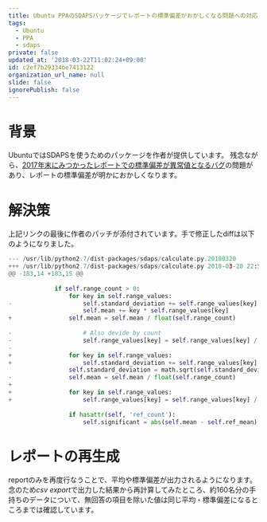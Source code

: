 ```yaml
---
title: Ubuntu PPAのSDAPSパッケージでレポートの標準偏差がおかしくなる問題への対応
tags:
  - Ubuntu
  - PPA
  - sdaps
private: false
updated_at: '2018-03-22T11:02:24+09:00'
id: c2ef7b29334be7413122
organization_url_name: null
slide: false
ignorePublish: false
---
```

# 背景

UbuntuではSDAPSを使うためのパッケージを作者が提供しています。
残念ながら、[2017年末にみつかったレポートでの標準偏差が異常値となるバグ](https://github.com/sdaps/sdaps/issues/111)の問題があり、レポートの標準偏差が明かにおかしくなります。

# 解決策

上記リンクの最後に作者のパッチが添付されています。手で修正したdiffは以下のようになりました。

```diff:.../sdaps/calculate.py
--- /usr/lib/python2.7/dist-packages/sdaps/calculate.py.20180320        2017-07-17 06:16:41.000000000 +0900
+++ /usr/lib/python2.7/dist-packages/sdaps/calculate.py 2018-03-20 22:56:20.107821458 +0900
@@ -183,14 +183,15 @@
 
             if self.range_count > 0:
                 for key in self.range_values:
-                    self.standard_deviation += self.range_values[key] * pow(key - self.mean, 2)
                     self.mean += key * self.range_values[key]
+                self.mean = self.mean / float(self.range_count)
 
-                    # Also devide by count
-                    self.range_values[key] = self.range_values[key] / float(self.count)
-
+                for key in self.range_values:
+                    self.standard_deviation += self.range_values[key] * pow(key - self.mean, 2)
                 self.standard_deviation = math.sqrt(self.standard_deviation / float(self.range_count))
-                self.mean = self.mean / float(self.range_count)
+
+                for key in self.range_values:
+                    self.range_values[key] = self.range_values[key] / float(self.count)
 
                 if hasattr(self, 'ref_count'):
                     self.significant = abs(self.mean - self.ref_mean) > 0.1

```

# レポートの再生成

reportのみを再度行なうことで、平均や標準偏差が出力されるようになります。念のため*csv export*で出力した結果から再計算してみたところ、約160名分の手持ちのデータについて、無回答の項目を除いた値は同じ平均・標準偏差になるところまでは確認しています。

